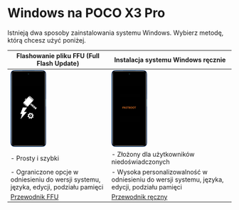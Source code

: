 # Windows na POCO X3 Pro

Istnieją dwa sposoby zainstalowania systemu Windows. Wybierz metodę, którą chcesz użyć poniżej.

| **Flashowanie pliku FFU (Full Flash Update)** | **Instalacja systemu Windows ręcznie** |
|-------------------------------------------------------------------------------------------------------------------------------------------------------------------|--------------------------------------------------------------------------------------------------------------------------------------------------------------|
| <a href="ffu.md"><img src="https://github.com/n00b69/woa-vayu/blob/main/guide/zffu.png" width="80"></a> | <a href="1-partition.md"><img src="https://github.com/n00b69/woa-vayu/blob/main/guide/zmanual.png" width="80"></a> |
| - Prosty i szybki                                                                                                                                             | - Złożony dla użytkowników niedoświadczonych                                                                                                       |
| - Ograniczone opcje w odniesieniu do wersji systemu, języka, edycji, podziału pamięci                                                              | - Wysoka personalizowalność w odniesieniu do wersji systemu, języka, edycji, podziału pamięci                                             |
| [Przewodnik FFU](ffu.md)                        | [Przewodnik ręczny](1-partition.md)   |













































































































































































































































































































































































































